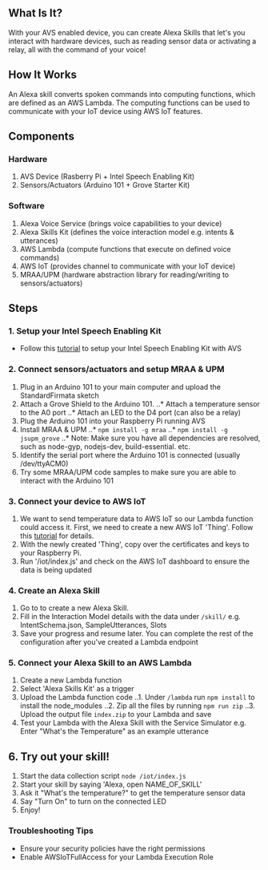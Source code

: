 ## What Is It?

With your AVS enabled device, you can create Alexa Skills that let's you interact with hardware devices, such as reading sensor data or activating a relay, all with the command of your voice!

## How It Works

An Alexa skill converts spoken commands into computing functions, which are defined as an AWS Lambda. The computing functions can be used to communicate with your IoT device using AWS IoT features.

## Components

### Hardware
1. AVS Device (Rasberry Pi + Intel Speech Enabling Kit)
2. Sensors/Actuators (Arduino 101 + Grove Starter Kit)

### Software
1. Alexa Voice Service (brings voice capabilities to your device)
2. Alexa Skills Kit (defines the voice interaction model e.g. intents & utterances)
3. AWS Lambda (compute functions that execute on defined voice commands)
4. AWS IoT (provides channel to communicate with your IoT device)
5. MRAA/UPM (hardware abstraction library for reading/writing to sensors/actuators)


## Steps

### 1. Setup your Intel Speech Enabling Kit 
* Follow this [tutorial](https://avs-dvk-workshop.github.io) to setup your Intel Speech Enabling Kit with AVS

### 2. Connect sensors/actuators and setup MRAA & UPM
1. Plug in an Arduino 101 to your main computer and upload the StandardFirmata sketch
2. Attach a Grove Shield to the Arduino 101.
..* Attach a temperature sensor to the A0 port
..* Attach an LED to the D4 port (can also be a relay)
3. Plug the Arduino 101 into your Raspberry Pi running AVS
4. Install MRAA & UPM
..* `npm install -g mraa`
..* `npm install -g jsupm_grove`
..* Note: Make sure you have all dependencies are resolved, such as node-gyp, nodejs-dev, build-essential. etc.
5. Identify the serial port where the Arduino 101 is connected (usually /dev/ttyACM0)
6. Try some MRAA/UPM code samples to make sure you are able to interact with the Arduino 101

### 3. Connect your device to AWS IoT
1. We want to send temperature data to AWS IoT so our Lambda function could access it. First, we need to create a new AWS IoT 'Thing'. Follow this [tutorial](http://docs.aws.amazon.com/iot/latest/developerguide/register-device.html) for details.
2. With the newly created 'Thing', copy over the certificates and keys to your Raspberry Pi.
3. Run '/iot/index.js' and check on the AWS IoT dashboard to ensure the data is being updated

### 4. Create an Alexa Skill
1. Go to [](https://developer.amazon.com/edw/home.html#/skill/create/) to create a new Alexa Skill.
2. Fill in the Interaction Model details with the data under `/skill/` e.g. IntentSchema.json, SampleUtterances, Slots
3. Save your progress and resume later. You can complete the rest of the configuration after you've created a Lambda endpoint

### 5. Connect your Alexa Skill to an AWS Lambda
1. Create a new Lambda function [](http://docs.aws.amazon.com/lambda/latest/dg/get-started-create-function.html)
2. Select 'Alexa Skills Kit' as a trigger
3. Upload the Lambda function code
..1. Under `/lambda` run `npm install` to install the node_modules
..2. Zip all the files by running `npm run zip`
..3. Upload the output file `index.zip` to your Lambda and save
4. Test your Lambda with the Alexa Skill with the Service Simulator e.g. Enter "What's the Temperature" as an example utterance

## 6. Try out your skill!
1. Start the data collection script `node /iot/index.js`
2. Start your skill by saying 'Alexa, open NAME_OF_SKILL'
3. Ask it "What's the temperature?" to get the temperature sensor data
4. Say "Turn On" to turn on the connected LED
5. Enjoy!

### Troubleshooting Tips
* Ensure your security policies have the right permissions
* Enable AWSIoTFullAccess for your Lambda Execution Role
